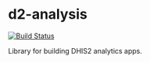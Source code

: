 # d2-analysis

[![Build Status](https://travis-ci.org/dhis2/d2-analysis.svg)](https://travis-ci.org/dhis2/d2-analysis)

Library for building DHIS2 analytics apps.
